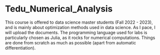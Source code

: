 # Tedu_Numerical_Analysis
This course is offered to data science master students (Fall 2022 - 2023), and is mainly about optimization methods used in data science. As I pace, I will upload the documents. 
The programming language used for labs is particularly chosen as Julia, as it rocks for numerical computations. Things are done from scratch as much as possible (apart from automatic differentiation). 
